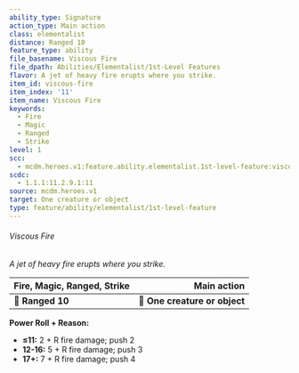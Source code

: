```yaml
---
ability_type: Signature
action_type: Main action
class: elementalist
distance: Ranged 10
feature_type: ability
file_basename: Viscous Fire
file_dpath: Abilities/Elementalist/1st-Level Features
flavor: A jet of heavy fire erupts where you strike.
item_id: viscous-fire
item_index: '11'
item_name: Viscous Fire
keywords:
  - Fire
  - Magic
  - Ranged
  - Strike
level: 1
scc:
  - mcdm.heroes.v1:feature.ability.elementalist.1st-level-feature:viscous-fire
scdc:
  - 1.1.1:11.2.9.1:11
source: mcdm.heroes.v1
target: One creature or object
type: feature/ability/elementalist/1st-level-feature
---
```


###### Viscous Fire

*A jet of heavy fire erupts where you strike.*

| **Fire, Magic, Ranged, Strike** |               **Main action** |
| ------------------------------- | ----------------------------: |
| **📏 Ranged 10**                | **🎯 One creature or object** |

**Power Roll + Reason:**

- **≤11:** 2 + R fire damage; push 2
- **12-16:** 5 + R fire damage; push 3
- **17+:** 7 + R fire damage; push 4

